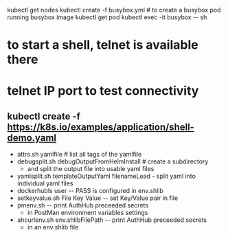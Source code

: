 kubectl get nodes
kubectl create -f busybox.yml # to create a busybox pod running busybox image
kubectl get pod
kubectl exec -it busybox -- sh
# to start a shell, telnet is available there
# telnet IP port to test connectivity
kubectl create -f https://k8s.io/examples/application/shell-demo.yaml
---
* attrs.sh yamlfile # list all tags of the yamlfile
* debugsplit.sh debugOutputFromHelmInstall # create a subdirectory
	* and split the output file into usable yaml files
* yamlsplit.sh templateOutputYaml filenameLead - split yaml into individual yaml files
* dockerhubls user -- PASS is configured in env.shlib
* setkeyvalue.sh File Key Value -- set Key/Value pair in file
* pmenv.sh -- print AuthHub preceeded secrets
	* in PostMan environment variables settings
* ahcurlenv.sh env.shlibFilePath -- print AuthHub preceeded secrets
	* in an env.shlib file

